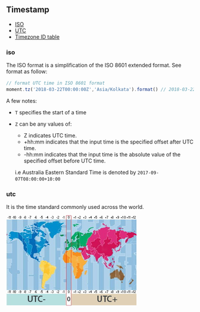 ## Timestamp

- [ISO](#iso)
- [UTC](#utc)
- [Timezone ID table](https://www.ibm.com/docs/en/was-zos/9.0.5?topic=ctzs-time-zone-ids-that-can-be-specified-usertimezone-property)

### iso
The ISO format is a simplification of the ISO 8601 extended format. See format as follow:

```js
// format UTC time in ISO 8601 format
moment.tz('2018-03-22T00:00:00Z','Asia/Kolkata').format() // 2018-03-22T05:30:00+05:30
```

A few notes:
* `T` specifies the start of a time
* `Z` can be any values of:
  - Z indicates UTC time.
  - +hh:mm indicates that the input time is the specified offset after UTC time.
  - -hh:mm indicates that the input time is the absolute value of the specified offset before UTC time.

  i.e Australia Eastern Standard Time is denoted by `2017-09-07T08:00:00+10:00`

### utc
It is the time standard commonly used across the world.

![](./UTC.jpg)

